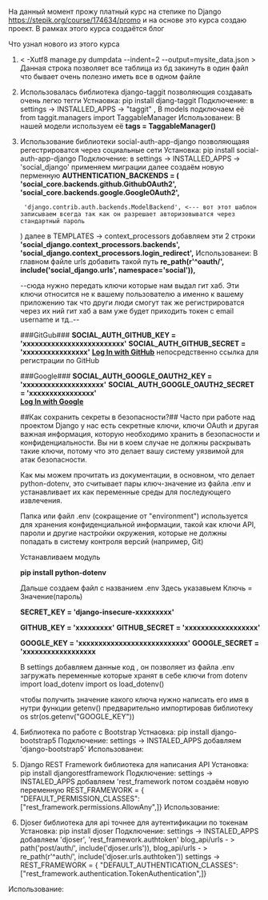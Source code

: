 На данный момент прожу платный курс на степике по Django https://stepik.org/course/174634/promo и на основе это курса создаю проект. В рамках этого курса создаётся блог 


Что узнал нового из этого курса 
1) < -Xutf8 manage.py dumpdata --indent=2 --output=mysite_data.json > 
Данная строка позволяет все таблица из бд закинуть в один файл что бывает очень полезно иметь все в одном файле


2) Использовалась библиотека django-taggit позволяющия создавать очень легко тегги 
Устнаовка:   pip install djang-taggit
Подключение: в settings -> INSTALLED_APPS -> "taggit" ,  В models подключаем её from taggit.managers import TaggableManager
Использованеи: В нашей модели используем её **tags = TaggableManager()**



3) Использование библиотеки social-auth-app-django позволяющаяя регестрироватся через социальные сети
Установка: pip install social-auth-app-django
Подключение: в settings -> INSTALLED_APPS -> 'social_django' применяем миграции далее создаём новую перменную **AUTHENTICATION_BACKENDS = (**
        **'social_core.backends.github.GithubOAuth2',**
        **'social_core.backends.google.GoogleOAuth2',**

        'django.contrib.auth.backends.ModelBackend', <--- вот этот шаблон записываем всегда так как он разрешает авторизовыватся через стандартный пароль 
    ) 
    далее в TEMPLATES -> context_processors добавляем эти 2 строки
                **'social_django.context_processors.backends',**
                **'social_django.context_processors.login_redirect',**
Использованеи: В главном файле urls добавить такой путь **re_path(r'^oauth/', include('social_django.urls', namespace='social')),**
    

    --сюда нужно передать ключи которые нам выдал гит хаб. Эти ключи относится не к вашему пользователю а именно к вашему приложению так что други люди смогут так же регистрироватся через их ний гит хаб а вам уже будет приходить токен с email username и тд..--

    ###GitGub###
    **SOCIAL_AUTH_GITHUB_KEY = 'xxxxxxxxxxxxxxxxxxxxxxxxx'** 
    **SOCIAL_AUTH_GITHUB_SECRET = 'xxxxxxxxxxxxxxxx'**
    **<a href="{% url 'social:begin' 'github' %}">Log In with GitHub</a>** непосредственно ссылка для регистрации по GitHub 


    ###Google###
    **SOCIAL_AUTH_GOOGLE_OAUTH2_KEY = 'xxxxxxxxxxxxxxxxxxxx'**
    **SOCIAL_AUTH_GOOGLE_OAUTH2_SECRET = 'xxxxxxxxxxxxxxxx'**
    **<br><a href="{% url 'social:begin' 'google-oauth2' %}">Log In with Google</a>**

    ##Как сохранить секреты в безопасности?##
    Часто при работе над проектом Django у нас есть секретные ключи, ключи OAuth и другая важная информация, которую необходимо хранить в безопасности и конфиденциальности. Вы ни в коем случае не должны раскрывать такие ключи, потому что это делает вашу систему уязвимой для атак безопасности.

    Как мы можем прочитать из документации, в основном, что делает python-dotenv, это считывает пары ключ-значение из файла .env и устанавливает их как переменные среды для последующего извлечения.

    Папка или файл .env (сокращение от "environment") используется для хранения конфиденциальной информации, такой как ключи API, пароли и другие настройки окружения, которые не должны попадать в систему контроля версий (например, Git)


    Устанавливаем модуль 

    **pip install python-dotenv**


    Дальше создаем файл с названием .env
    Здесь указавыем Ключь = Значение(пароль)

    **SECRET_KEY = 'django-insecure-xxxxxxxxx'**

    **GITHUB_KEY = 'xxxxxxxxx'**
    **GITHUB_SECRET = 'xxxxxxxxxxxxxxxxxx'**

    **GOOGLE_KEY = 'xxxxxxxxxxxxxxxxxxxxxxxxxxx'**
    **GOOGLE_SECRET = 'xxxxxxxxxxxxxxxxxx**

    В settings добавляем данные код  , он позволяет из файла .env загружать переменные которые хранят в себе ключи 
    from dotenv import load_dotenv
    import os
    load_dotenv()


    чтобы получить значение какого ключа нужно написать его имя в нутри функции getenv() предварительно импортировав библиотеку os
    str(os.getenv("GOOGLE_KEY")) 



4. Библиотека по работе с Bootstrap
Устнаовка: pip install django-bootstrap5
Подключение: settings -> INSTALED_APPS добавляем 'django-bootstrap5'
Использованеи: 


5. Django REST Framework библиотека для написания API
Установка: pip install djangorestframework
Подключение: settings -> INSTALED_APPS добавляем 'rest_framework 
             потом создаём новую переменную REST_FRAMEWORK = {  "DEFAULT_PERMISSION_CLASSES": ["rest_framework.permissions.AllowAny",]}
Использование: 


6. Djoser библиотека для api точнее для аутентификации по токенам
Установка: pip install djoser
Подключение: settings -> INSTALED_APPS добавляем 'djoser', 'rest_framework.authtoken'
             blog_api/urls - >  path('post/auth/', include('djoser.urls')),
             blog_api/urls - > re_path(r'^auth/', include('djoser.urls.authtoken'))
             settings -> REST_FRAMEWORK = { "DEFAULT_AUTHENTICATION_CLASSES":["rest_framework.authentication.TokenAuthentication",]}

Использование: 